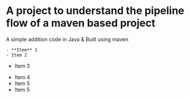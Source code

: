 # A project to understand the pipeline flow of a maven based project
A simple addition code in Java & Built using maven
```
- **Item** 1
- Item 2
```
- Item 3

* Item 4
* Item 5
* Item 5
